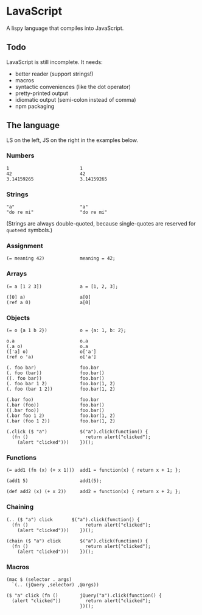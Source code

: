 # LavaScript

A lispy language that compiles into JavaScript.

## Todo

LavaScript is still incomplete. It needs:

- better reader (support strings!)
- macros
- syntactic conveniences (like the dot operator)
- pretty-printed output
- idiomatic output (semi-colon instead of comma)
- npm packaging


## The language

LS on the left, JS on the right in the examples below.

### Numbers

    1                          1
    42                         42
    3.14159265                 3.14159265

### Strings

    "a"                        "a"
    "do re mi"                 "do re mi"

(Strings are always double-quoted, because single-quotes are reserved for `quote`ed symbols.)

### Assignment

    (= meaning 42)             meaning = 42;

### Arrays

    (= a [1 2 3])              a = [1, 2, 3];

    ([0] a)                    a[0]
    (ref a 0)                  a[0]

### Objects

    (= o {a 1 b 2})            o = {a: 1, b: 2};
  
    o.a                        o.a
    (.a o)                     o.a
    (['a] o)                   o['a']
    (ref o 'a)                 o['a']

    (. foo bar)                foo.bar
    (. foo (bar))              foo.bar()
    ((. foo bar))              foo.bar()
    (. foo bar 1 2)            foo.bar(1, 2)
    (. foo (bar 1 2))          foo.bar(1, 2)

    (.bar foo)                 foo.bar
    (.bar (foo))               foo.bar()
    ((.bar foo))               foo.bar()
    (.bar foo 1 2)             foo.bar(1, 2)
    (.bar (foo 1 2))           foo.bar(1, 2)

    (.click ($ "a")            $("a").click(function() {
      (fn ()                     return alert("clicked");
        (alert "clicked")))    })();

### Functions
  
    (= add1 (fn (x) (+ x 1)))  add1 = function(x) { return x + 1; };

    (add1 5)                   add1(5);

    (def add2 (x) (+ x 2))     add2 = function(x) { return x + 2; };

### Chaining

    (.. ($ "a") click       $("a").click(function() {
      (fn ()                     return alert("clicked");
        (alert "clicked")))    })();

    (chain ($ "a") click       $("a").click(function() {
      (fn ()                     return alert("clicked");
        (alert "clicked")))    })();

### Macros

    (mac $ (selector . args)
      `(.. (jQuery ,selector) ,@args))

    ($ "a" click (fn ()        jQuery("a").click(function() {
      (alert "clicked"))         return alert("clicked");
                               })();



  

